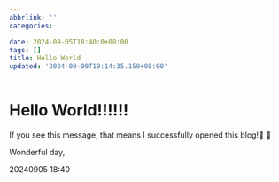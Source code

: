 ```yaml
---
abbrlink: ''
categories:

date: 2024-09-05T18:40:0+08:00
tags: []
title: Hello World
updated: '2024-09-09T19:14:35.159+08:00'
---
```

# Hello World!!!!!!

If you see this message, that means I successfully opened this blog!🎂 🎂

Wonderful day,

20240905 18:40
